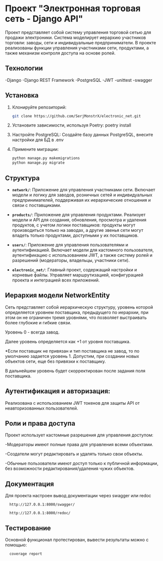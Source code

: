# Проект "Электронная торговая сеть - Django API"

Проект представляет собой систему управления торговой сетью для продажи электроники. 
Система моделирует иерархию участников торговли: заводы, сети и индивидуальные предприниматели. 
В проекте реализованы функции управления участниками сети, продуктами, а также механизм контроля 
доступа на основе ролей.

## Технологии
-Django
-Django REST Framework
-PostgreSQL
-JWT
-unittest
-swagger

## Установка

1. Клонируйте репозиторий:

    ```bash
    git clone https://github.com/SerjMonstrX/electronic_net.git
    ```
2. Установите зависимости, используя Poetry:
       poetry install

3. Настройте PostgreSQL:
Создайте базу данных PostgreSQL, внесите настройки для БД в .env

4. Примените миграции:
    ```bash
    python manage.py makemigrations
    python manage.py migrate

## Структура


- **`network/`**: Приложение для управления участниками сети. Включает модели и логику для заводов,
розничных сетей и индивидуальных предпринимателей, поддерживая их иерархические отношения и связи
с поставщиками.


- **`products/`**: Приложение для управления продуктами. Реализует модели и API для создания, 
обновления, просмотра и удаления продуктов, с учетом логики поставщиков: продукты могут производиться
только на заводах, а другие звенья сети могут владеть только продуктами, доступными у их поставщиков.


- **`users/`**: Приложение для управления пользователями и аутентификацией. Включает модели для 
кастомного пользователя, аутентификацию с использованием JWT, а также систему ролей и разрешений 
(модераторы, владельцы, участники сети).


- **`electronic_net/`**: Главный проект, содержащий настройки и корневые файлы. Управляет 
маршрутизацией, конфигурацией проекта и интеграцией всех приложений.


## Иерархия модели NetworkEntity
Сеть представляет собой иерархическую структуру, уровень которой определяется
уровнем поставщика, предыдущего по иерархии, при этом он не ограничен тремя уровнями,
что позволяет выстраивать более глубокие и гибкие связи.

Уровень 0 - всегда завод.

Далее уровень определяется как +1 от уровня поставщика.

*Если поставщик не привязан и тип поставщика не завод, то по умолчанию задается уровень 1.
Допустим, при создании новых объектов сети, еще без привязки к поставщику.

В дальнейшем уровень будет скорректирован после задания поля поставщика.

## Аутентификация и авторизация:
Реализована с использованием JWT токенов для защиты API от неавторизованных пользователей.


## Роли и права доступа
Проект использует кастомные разрешения для управления доступом:

-Модераторы имеют полные права для управления всеми объектами.

-Создатели могут редактировать и удалять только свои объекты.

-Обычные пользователи имеют доступ только к публичной информации, без возможности редактирования/удаления чужих объектов.

## Документация
Для проекта настроен вывод документации через swagger или redoc

      http://127.0.0.1:8000/swagger/

      http://127.0.0.1:8000/redoc/

## Тестирование
Основной функционал протестирован, вывести результаты можно с помощью:

      coverage report
